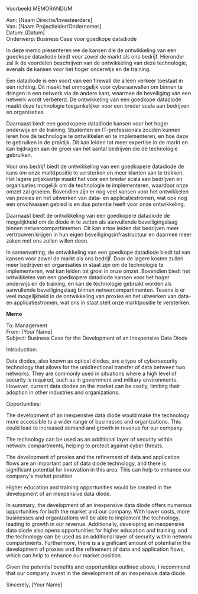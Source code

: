 Voorbeeld MEMORANDUM

Aan: [Naam Directie/Investeerders]<br>
Van: [Naam Projectleider/Ondernemer]<br>
Datum: [Datum]<br>
Onderwerp: Business Case voor goedkope datadiode

In deze memo presenteren we de kansen die de ontwikkeling van een goedkope datadiode biedt voor zowel de markt als ons bedrijf. Hieronder zal ik de voordelen beschrijven van de ontwikkeling van deze technologie, evenals de kansen voor het hoger onderwijs en de training.

Een datadiode is een soort van een firewall die alleen verkeer toestaat in één richting. Dit maakt het onmogelijk voor cyberaanvallen om binnen te dringen in een netwerk via de andere kant, waarmee de beveiliging van een netwerk wordt verbeterd. De ontwikkeling van een goedkope datadiode maakt deze technologie toegankelijker voor een breder scala aan bedrijven en organisaties.

Daarnaast biedt een goedkopere datadiode kansen voor het hoger onderwijs en de training. Studenten en IT-professionals zouden kunnen leren hoe de technologie te ontwikkelen en te implementeren, en hoe deze te gebruiken in de praktijk. Dit kan leiden tot meer expertise in de markt en kan bijdragen aan de groei van het aantal bedrijven die de technologie gebruiken.

Voor ons bedrijf biedt de ontwikkeling van een goedkopere datadiode de kans om onze marktpositie te versterken en meer klanten aan te trekken. Het lagere prijskaartje maakt het voor een breder scala aan bedrijven en organisaties mogelijk om de technologie te implementeren, waardoor onze omzet zal groeien. Bovendien zijn er nog veel kansen voor het ontwikkelen van proxies en het uitwerken van data- en applicatiestromen, wat ook nog een onvolwassen gebied is en dus potentie heeft voor onze ontwikkeling.

Daarnaast biedt de ontwikkeling van een goedkopere datadiode de mogelijkheid om de diode in te zetten als aanvullende beveiligingslaag binnen netwercompartimenten. Dit kan ertoe leiden dat bedrijven meer vertrouwen krijgen in hun eigen beveiligingsinfrastructuur en daarmee meer zaken met ons zullen willen doen.

In samenvatting, de ontwikkeling van een goedkope datadiode biedt tal van kansen voor zowel de markt als ons bedrijf. Door de lagere kosten zullen meer bedrijven en organisaties in staat zijn om de technologie te implementeren, wat kan leiden tot groei in onze omzet. Bovendien biedt het ontwikkelen van een goedkopere datadiode kansen voor het hoger onderwijs en de training, en kan de technologie gebruikt worden als aanvullende beveiligingslaag binnen netwercompartimenten. Tevens is er veel mogelijkheid in de ontwikkeling van proxies en het uitwerken van data- en applicatiestromen, wat ons in staat stelt onze marktpositie te versterken.


<b>Memo </b>

To: Management <br>
From: [Your Name]<br>
Subject: Business Case for the Development of an Inexpensive Data Diode<br>

Introduction:

Data diodes, also known as optical diodes, are a type of cybersecurity technology that allows for the unidirectional transfer of data between two networks. They are commonly used in situations where a high level of security is required, such as in government and military environments. However, current data diodes on the market can be costly, limiting their adoption in other industries and organizations.

Opportunities:

The development of an inexpensive data diode would make the technology more accessible to a wider range of businesses and organizations. This could lead to increased demand and growth in revenue for our company.

The technology can be used as an additional layer of security within network compartments, helping to protect against cyber threats.

The development of proxies and the refinement of data and application flows are an important part of data diode technology, and there is significant potential for innovation in this area. This can help to enhance our company's market position.

Higher education and training opportunities would be created in the development of an inexpensive data diode.

In summary, the development of an inexpensive data diode offers numerous opportunities for both the market and our company. With lower costs, more businesses and organizations will be able to implement the technology, leading to growth in our revenue. Additionally, developing an inexpensive data diode also opens opportunities for higher education and training, and the technology can be used as an additional layer of security within network compartments. Furthermore, there is a significant amount of potential in the development of proxies and the refinement of data and application flows, which can help to enhance our market position.

Given the potential benefits and opportunities outlined above, I recommend that our company invest in the development of an inexpensive data diode.

Sincerely,
[Your Name]
